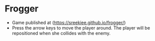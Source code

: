 # Frogger 
  
* Game published at 
 (https://sreekiee.github.io/frogger/) 
* Press the arrow keys to move the player around. The player will be repositioned when she collides with the enemy.
